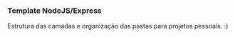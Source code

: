 ### Template NodeJS/Express

Estrutura das camadas e organização das pastas para projetos pessoais. :)